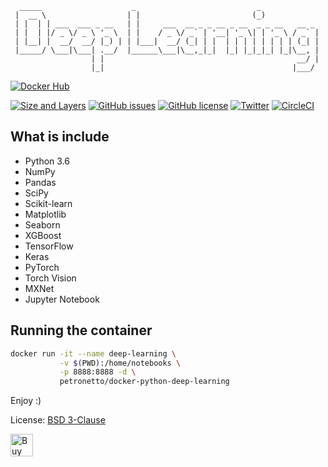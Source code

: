 ```
  _____                    _                           _
 |  __ \                  | |                         (_)
 | |  | | ___  ___ _ __   | |     ___  __ _ _ __ _ __  _ _ __   __ _
 | |  | |/ _ \/ _ \ '_ \  | |    / _ \/ _` | '__| '_ \| | '_ \ / _` |
 | |__| |  __/  __/ |_) | | |___|  __/ (_| | |  | | | | | | | | (_| |
 |_____/ \___|\___| .__/  |______\___|\__,_|_|  |_| |_|_|_| |_|\__, |
                  | |                                           __/ |
                  |_|                                          |___/
```
[![Docker Hub](http://dockeri.co/image/petronetto/docker-python-deep-learning)](https://registry.hub.docker.com/u/petronetto/docker-python-deep-learning/ "petronetto/docker-python-deep-learning")

[![Size and Layers](https://images.microbadger.com/badges/image/petronetto/docker-python-deep-learning.svg)](https://microbadger.com/images/petronetto/docker-python-deep-learning "Get your own image badge on microbadger.com")
[![GitHub issues](https://img.shields.io/github/issues/petronetto/docker-python-deep-learning.svg)](https://github.com/petronetto/docker-python-deep-learning/issues)
[![GitHub license](https://img.shields.io/github/license/petronetto/docker-python-deep-learning.svg)](https://raw.githubusercontent.com/petronetto/docker-python-deep-learning/master/LICENSE)
[![Twitter](https://img.shields.io/twitter/url/https/github.com/petronetto/docker-python-deep-learning.svg?style=social)](https://twitter.com/intent/tweet?text=Wow:&url=https%3A%2F%2Fgithub.com%2Fpetronetto%2Fdocker-python-deep-learning)
[![CircleCI](https://circleci.com/gh/petronetto/docker-python-deep-learning/tree/master.svg?style=svg)](https://circleci.com/gh/petronetto/docker-python-deep-learning/tree/master)

## What is include
- Python 3.6
- NumPy
- Pandas
- SciPy
- Scikit-learn
- Matplotlib
- Seaborn
- XGBoost
- TensorFlow
- Keras
- PyTorch
- Torch Vision
- MXNet
- Jupyter Notebook

## Running the container

```sh
docker run -it --name deep-learning \
           -v $(PWD):/home/notebooks \
           -p 8888:8888 -d \
           petronetto/docker-python-deep-learning
```


Enjoy :)

License: [BSD 3-Clause](LICENSE)


<a href='https://ko-fi.com/N4N09BMZ' target='_blank'><img height='36' style='border:0px;height:36px;' src='https://az743702.vo.msecnd.net/cdn/kofi1.png?v=0' border='0' alt='Buy Me a Coffee at ko-fi.com' /></a>
